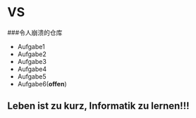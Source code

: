 # VS
###令人崩溃的仓库
- Aufgabe1
- Aufgabe2
- Aufgabe3 
- Aufgabe4
- Aufgabe5
- Aufgabe6(**offen**)

## Leben ist zu kurz, Informatik zu lernen!!! 
